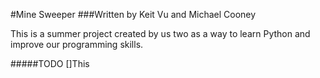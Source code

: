 #Mine Sweeper
###Written by Keit Vu and Michael Cooney

This is a summer project created by us two as a way to learn Python and improve our programming skills.

#####TODO
[]This